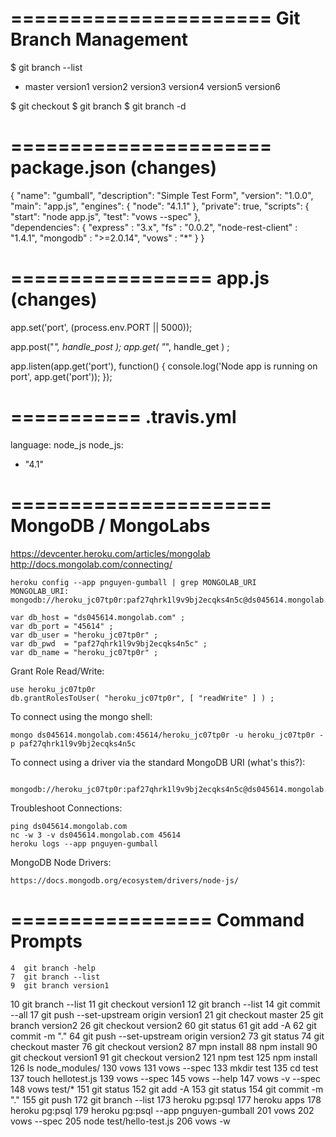 
======================
Git Branch Management
======================

$ git branch --list

* master
  version1
  version2
  version3
  version4
  version5
  version6

$ git checkout <branch>
$ git branch <new-branch>
$ git branch -d <branch>

======================
package.json (changes)
======================

{
  "name": "gumball",
  "description": "Simple Test Form",
  "version": "1.0.0",
  "main": "app.js",
  "engines": {
    "node": "4.1.1"
  },
  "private": true,
  "scripts": {
    "start": "node app.js",
    "test": "vows --spec"
  },  
  "dependencies": {
    "express" : "3.x",
    "fs" : "0.0.2",
    "node-rest-client" : "1.4.1",
    "mongodb" : ">=2.0.14",
    "vows" : "*"
  }
}

=================
app.js (changes)
=================

app.set('port', (process.env.PORT || 5000));

app.post("*", handle_post );
app.get( "*", handle_get ) ;

app.listen(app.get('port'), function() {
  console.log('Node app is running on port', app.get('port'));
});


===========
.travis.yml
===========

language: node_js
node_js:
  - "4.1"
  

======================
MongoDB / MongoLabs
======================

  https://devcenter.heroku.com/articles/mongolab
  http://docs.mongolab.com/connecting/

    heroku config --app pnguyen-gumball | grep MONGOLAB_URI
    MONGOLAB_URI: 
    mongodb://heroku_jc07tp0r:paf27qhrk1l9v9bj2ecqks4n5c@ds045614.mongolab.com:45614/heroku_jc07tp0r
  
    var db_host = "ds045614.mongolab.com" ;
    var db_port = "45614" ;
    var db_user = "heroku_jc07tp0r" ;
    var db_pwd  = "paf27qhrk1l9v9bj2ecqks4n5c" ;
    var db_name = "heroku_jc07tp0r" ;

  Grant Role Read/Write:

    use heroku_jc07tp0r
    db.grantRolesToUser( "heroku_jc07tp0r", [ "readWrite" ] ) ;


  To connect using the mongo shell:

    mongo ds045614.mongolab.com:45614/heroku_jc07tp0r -u heroku_jc07tp0r -p paf27qhrk1l9v9bj2ecqks4n5c

  To connect using a driver via the standard MongoDB URI (what's this?):

	  mongodb://heroku_jc07tp0r:paf27qhrk1l9v9bj2ecqks4n5c@ds045614.mongolab.com:45614/heroku_jc07tp0r
 	
  Troubleshoot Connections:

    ping ds045614.mongolab.com
    nc -w 3 -v ds045614.mongolab.com 45614
    heroku logs --app pnguyen-gumball
    
  MongoDB Node Drivers:
  
    https://docs.mongodb.org/ecosystem/drivers/node-js/
    
    
=================
Command Prompts
=================
    
    
    4  git branch -help
    7  git branch --list
    9  git branch version1
   10  git branch --list
   11  git checkout version1
   12  git branch --list
   14  git commit --all
   17  git push --set-upstream origin version1
   21  git checkout master
   25  git branch version2
   26  git checkout version2
   60  git status
   61  git add -A
   62  git commit -m "."
   64  git push --set-upstream origin version2
   73  git status
   74  git checkout master
   76  git checkout version2
   87  mpn install
   88  npm install
   90  git checkout version1
   91  git checkout version2
  121  npm test
  125  npm install
  126  ls node_modules/
  130  vows
  131  vows --spec
  133  mkdir test
  135  cd test
  137  touch hellotest.js
  139  vows --spec
  145  vows --help
  147  vows -v --spec
  148  vows test/*
  151  git status
  152  git add -A
  153  git status
  154  git commit -m "."
  155  git push
  172  git branch --list
  173  heroku pg:psql
  177  heroku apps
  178  heroku pg:psql
  179  heroku pg:psql --app pnguyen-gumball
  201  vows
  202  vows --spec
  205  node test/hello-test.js 
  206  vows -w
